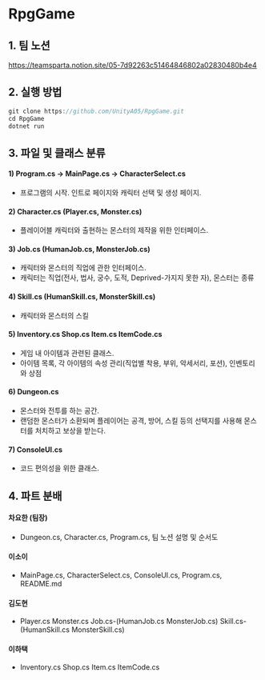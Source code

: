 # RpgGame
## 1. 팀 노션
https://teamsparta.notion.site/05-7d92263c51464846802a02830480b4e4
## 2. 실행 방법
~~~C#
git clone https://github.com/UnityA05/RpgGame.git
cd RpgGame
dotnet run
~~~
## 3. 파일 및 클래스 분류
#### 1) Program.cs → MainPage.cs → CharacterSelect.cs
- 프로그램의 시작. 인트로 페이지와 캐릭터 선택 및 생성 페이지.
#### 2) Character.cs (Player.cs, Monster.cs)
- 플레이어블 캐릭터와 출현하는 몬스터의 제작을 위한 인터페이스.
#### 3) Job.cs (HumanJob.cs, MonsterJob.cs)
- 캐릭터와 몬스터의 직업에 관한 인터페이스.
- 캐릭터는 직업(전사, 법사, 궁수, 도적, Deprived-가지지 못한 자), 몬스터는 종류
#### 4) Skill.cs (HumanSkill.cs, MonsterSkill.cs)
- 캐릭터와 몬스터의 스킬
#### 5) Inventory.cs Shop.cs Item.cs ItemCode.cs
- 게임 내 아이템과 관련된 클래스.
- 아이템 목록, 각 아이템의 속성 관리(직업별 착용, 부위, 악세서리, 포션), 인벤토리와 상점
#### 6) Dungeon.cs
- 몬스터와 전투를 하는 공간.
- 랜덤한 몬스터가 소환되며 플레이어는 공격, 방어, 스킬 등의 선택지를 사용해 몬스터를 처치하고 보상을 받는다.
#### 7) ConsoleUI.cs
- 코드 편의성을 위한 클래스.


## 4. 파트 분배
#### 차요한 (팀장)
* Dungeon.cs, Character.cs, Program.cs, 팀 노션 설명 및 순서도
#### 이소이
* MainPage.cs,  CharacterSelect.cs, ConsoleUI.cs, Program.cs, README.md
#### 김도현
* Player.cs Monster.cs Job.cs-(HumanJob.cs MonsterJob.cs) Skill.cs-(HumanSkill.cs MonsterSkill.cs)
#### 이하택
* Inventory.cs Shop.cs Item.cs ItemCode.cs

  

